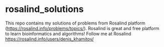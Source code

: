 # rosalind_solutions
This repo contains my solutions of problems from Rosalind platform (https://rosalind.info/problems/topics/). Rosalind is great and free platform to learn bioinformatics and algorithms! Follow me at Rosalind https://rosalind.info/users/denis_khamitov/
